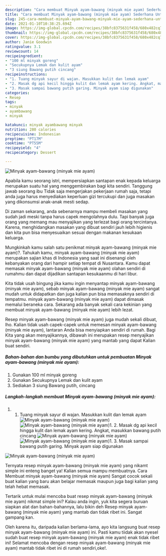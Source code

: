 ```yaml
---
description: "Cara membuat Minyak ayam-bawang (minyak mie ayam) Sederhana Untuk Jualan"
title: "Cara membuat Minyak ayam-bawang (minyak mie ayam) Sederhana Untuk Jualan"
slug: 245-cara-membuat-minyak-ayam-bawang-minyak-mie-ayam-sederhana-untuk-jualan
date: 2021-01-10T10:38:25.694Z
image: https://img-global.cpcdn.com/recipes/38bfc8375631f458/680x482cq70/minyak-ayam-bawang-minyak-mie-ayam-foto-resep-utama.jpg
thumbnail: https://img-global.cpcdn.com/recipes/38bfc8375631f458/680x482cq70/minyak-ayam-bawang-minyak-mie-ayam-foto-resep-utama.jpg
cover: https://img-global.cpcdn.com/recipes/38bfc8375631f458/680x482cq70/minyak-ayam-bawang-minyak-mie-ayam-foto-resep-utama.jpg
author: Janie Goodwin
ratingvalue: 3.1
reviewcount: 14
recipeingredient:
- "100 ml minyak goreng"
- "Secukupnya Lemak dan kulit ayam"
- "3 siung Bawang putih cincang"
recipeinstructions:
- "1. Tuang minyak sayur di wajan. Masukkan kulit dan lemak ayam"
- "2. Masak dg api kecil hingga kulit dan lemak ayam kering. Angkat, masukkan bawang putih cincang"
- "3. Masak sampai bawang putih garing. Minyak ayam siap digunakan"
categories:
- Resep
tags:
- minyak
- ayambawang
- minyak

katakunci: minyak ayambawang minyak 
nutrition: 280 calories
recipecuisine: Indonesian
preptime: "PT17M"
cooktime: "PT55M"
recipeyield: "4"
recipecategory: Dessert

---
```



![Minyak ayam-bawang (minyak mie ayam)](https://img-global.cpcdn.com/recipes/38bfc8375631f458/680x482cq70/minyak-ayam-bawang-minyak-mie-ayam-foto-resep-utama.jpg)

Apabila kamu seorang istri, mempersiapkan santapan enak kepada keluarga merupakan suatu hal yang menggembirakan bagi kita sendiri. Tanggung jawab seorang ibu Tidak saja mengerjakan pekerjaan rumah saja, tetapi anda juga harus menyediakan keperluan gizi tercukupi dan juga masakan yang dikonsumsi anak-anak mesti sedap.

Di zaman  sekarang, anda sebenarnya mampu membeli masakan yang sudah jadi meski tanpa harus capek mengolahnya dulu. Tapi banyak juga orang yang memang mau menyajikan yang terlezat bagi orang tercintanya. Karena, menghidangkan masakan yang dibuat sendiri jauh lebih higienis dan kita pun bisa menyesuaikan sesuai dengan makanan kesukaan keluarga. 



Mungkinkah kamu salah satu penikmat minyak ayam-bawang (minyak mie ayam)?. Tahukah kamu, minyak ayam-bawang (minyak mie ayam) merupakan sajian khas di Indonesia yang saat ini disenangi oleh kebanyakan orang dari hampir setiap tempat di Nusantara. Kamu dapat memasak minyak ayam-bawang (minyak mie ayam) olahan sendiri di rumahmu dan dapat dijadikan santapan kesukaanmu di hari libur.

Kita tidak usah bingung jika kamu ingin menyantap minyak ayam-bawang (minyak mie ayam), sebab minyak ayam-bawang (minyak mie ayam) sangat mudah untuk didapatkan dan juga kalian pun bisa memasaknya sendiri di tempatmu. minyak ayam-bawang (minyak mie ayam) dapat dimasak memalui beraneka cara. Sekarang ada banyak sekali cara kekinian yang membuat minyak ayam-bawang (minyak mie ayam) lebih lezat.

Resep minyak ayam-bawang (minyak mie ayam) juga mudah sekali dibuat, lho. Kalian tidak usah capek-capek untuk memesan minyak ayam-bawang (minyak mie ayam), lantaran Anda bisa menyiapkan sendiri di rumah. Bagi Kita yang akan menyajikannya, dibawah ini merupakan resep menyajikan minyak ayam-bawang (minyak mie ayam) yang mantab yang dapat Kalian buat sendiri.

<!--inarticleads1-->

##### Bahan-bahan dan bumbu yang dibutuhkan untuk pembuatan Minyak ayam-bawang (minyak mie ayam):

1. Gunakan 100 ml minyak goreng
1. Gunakan Secukupnya Lemak dan kulit ayam
1. Sediakan 3 siung Bawang putih, cincang




<!--inarticleads2-->

##### Langkah-langkah membuat Minyak ayam-bawang (minyak mie ayam):

1. 1. Tuang minyak sayur di wajan. Masukkan kulit dan lemak ayam
<img src="https://img-global.cpcdn.com/steps/96a6d3114bde57aa/160x128cq70/minyak-ayam-bawang-minyak-mie-ayam-langkah-memasak-1-foto.jpg" alt="Minyak ayam-bawang (minyak mie ayam)"><img src="https://img-global.cpcdn.com/steps/2b1686c3a3b2bb62/160x128cq70/minyak-ayam-bawang-minyak-mie-ayam-langkah-memasak-1-foto.jpg" alt="Minyak ayam-bawang (minyak mie ayam)">1. 2. Masak dg api kecil hingga kulit dan lemak ayam kering. Angkat, masukkan bawang putih cincang
<img src="https://img-global.cpcdn.com/steps/ffe62062be87959a/160x128cq70/minyak-ayam-bawang-minyak-mie-ayam-langkah-memasak-2-foto.jpg" alt="Minyak ayam-bawang (minyak mie ayam)"><img src="https://img-global.cpcdn.com/steps/b08a0126241abac5/160x128cq70/minyak-ayam-bawang-minyak-mie-ayam-langkah-memasak-2-foto.jpg" alt="Minyak ayam-bawang (minyak mie ayam)">1. 3. Masak sampai bawang putih garing. Minyak ayam siap digunakan
<img src="https://img-global.cpcdn.com/steps/38f0b15ec1876849/160x128cq70/minyak-ayam-bawang-minyak-mie-ayam-langkah-memasak-3-foto.jpg" alt="Minyak ayam-bawang (minyak mie ayam)">



Ternyata resep minyak ayam-bawang (minyak mie ayam) yang nikamt simple ini enteng banget ya! Kalian semua mampu membuatnya. Cara Membuat minyak ayam-bawang (minyak mie ayam) Sangat cocok sekali buat kalian yang baru akan belajar memasak maupun juga bagi kalian yang telah hebat memasak.

Tertarik untuk mulai mencoba buat resep minyak ayam-bawang (minyak mie ayam) nikmat simple ini? Kalau anda ingin, yuk kita segera buruan siapkan alat dan bahan-bahannya, lalu bikin deh Resep minyak ayam-bawang (minyak mie ayam) yang mantab dan tidak ribet ini. Sangat gampang kan. 

Oleh karena itu, daripada kalian berlama-lama, ayo kita langsung buat resep minyak ayam-bawang (minyak mie ayam) ini. Pasti kamu tiidak akan nyesel sudah buat resep minyak ayam-bawang (minyak mie ayam) enak tidak ribet ini! Selamat mencoba dengan resep minyak ayam-bawang (minyak mie ayam) mantab tidak ribet ini di rumah sendiri,oke!.

